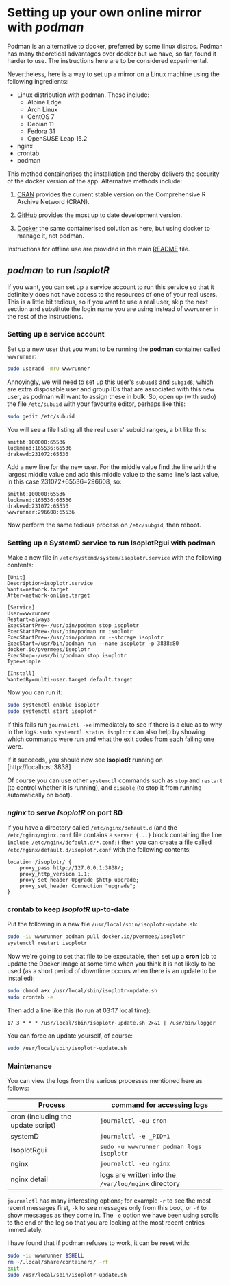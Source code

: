 # Setting up your own online mirror with *podman*

Podman is an alternative to docker, preferred by some linux
distros. Podman has many theoretical advantages over docker
but we have, so far, found it harder to use. The instructions
here are to be considered experimental.

Nevertheless, here is a way to set up a mirror on a Linux
machine using the following ingredients:

- Linux distribution with podman. These include:
  - Alpine Edge
  - Arch Linux
  - CentOS 7
  - Debian 11
  - Fedora 31
  - OpenSUSE Leap 15.2
- nginx
- crontab
- podman

This method containerises the installation and thereby delivers the
security of the docker version of the app. Alternative methods
include:

1. [CRAN](CRAN.md) provides the current stable version on the
Comprehensive R Archive Netword (CRAN).

2. [GitHub](git.md) provides the most up to date development version.

3. [Docker](docker.md) the same containerised solution as here,
but using docker to manage it, not podman.

Instructions for offline use are provided in the main
[README](../README.md) file.

## *podman* to run *IsoplotR*

If you want, you can set up a service account to run this service
so that it definitely does not have access to the resources of one
of your real users. This is a little bit tedious, so if you want to use
a real user, skip the next section and substitute the login name
you are using instead of `wwwrunner` in the rest of the
instructions.

### Setting up a service account

Set up a new user that you want to be running the **podman** container
called `wwwrunner`:

```sh
sudo useradd -mrU wwwrunner
```

Annoyingly, we will need to set up this user's `subuid`s and `subgid`s, which
are extra disposable user and group IDs that are associated with this new
user, as podman will want to assign these in bulk. So, open up (with sudo)
the file `/etc/subuid` with your favourite editor, perhaps like this:

```sh
sudo gedit /etc/subuid
```

You will see a file listing all the real users' subuid ranges, a bit like this:

```
smitht:100000:65536
luckmand:165536:65536
drakewd:231072:65536
```

Add a new line for the new user. For the middle value find the line
with the largest middle value and add this middle value to the same
line's last value, in this case 231072+65536=296608, so:

```
smitht:100000:65536
luckmand:165536:65536
drakewd:231072:65536
wwwrunner:296608:65536
```

Now perform the same tedious process on `/etc/subgid`, then reboot.

### Setting up a SystemD service to run IsoplotRgui with podman

Make a new file in `/etc/systemd/system/isoplotr.service` with the
following contents:

```
[Unit]
Description=isoplotr.service
Wants=network.target
After=network-online.target

[Service]
User=wwwrunner
Restart=always
ExecStartPre=-/usr/bin/podman stop isoplotr
ExecStartPre=-/usr/bin/podman rm isoplotr
ExecStartPre=-/usr/bin/podman rm --storage isoplotr
ExecStart=/usr/bin/podman run --name isoplotr -p 3838:80 docker.io/pvermees/isoplotr
ExecStop=-/usr/bin/podman stop isoplotr
Type=simple

[Install]
WantedBy=multi-user.target default.target
```

Now you can run it:

```sh
sudo systemctl enable isoplotr
sudo systemctl start isoplotr
```

If this fails run `journalctl -xe` immediately to see if there is a
clue as to why in the logs. `sudo systemctl status isoplotr` can
also help by showing which commands were run and what the
exit codes from each failing one were.

If it succeeds, you should now see **IsoplotR** running
on [http://localhost:3838]

Of course you can use other `systemctl` commands such as `stop`
and `restart` (to control whether it is running), and `disable` (to
stop it from running automatically on boot).

### *nginx* to serve *IsoplotR* on port 80

If you have a directory called `/etc/nginx/default.d` (and the
`/etc/nginx/nginx.conf` file contains a `server {...}` block
containing the line `include /etc/nginx/default.d/*.conf;`) then you
can create a file called `/etc/nginx/default.d/isoplotr.conf` with the
following contents:

```
location /isoplotr/ {
    proxy_pass http://127.0.0.1:3838/;
    proxy_http_version 1.1;
    proxy_set_header Upgrade $http_upgrade;
    proxy_set_header Connection "upgrade";
}
```

### crontab to keep *IsoplotR* up-to-date

Put the following in a new file `/usr/local/sbin/isoplotr-update.sh`:

```sh
sudo -iu wwwrunner podman pull docker.io/pvermees/isoplotr
systemctl restart isoplotr
```

Now we're going to set that file to be executable, then set up a
**cron** job to update the Docker image at some time when you
think it is not likely to be used (as a short period of downtime
occurs when there is an update to be installed):

```sh
sudo chmod a+x /usr/local/sbin/isoplotr-update.sh
sudo crontab -e
```

Then add a line like this (to run at 03:17 local time):

```
17 3 * * * /usr/local/sbin/isoplotr-update.sh 2>&1 | /usr/bin/logger
```

You can force an update yourself, of course:

```sh
sudo /usr/local/sbin/isoplotr-update.sh
```

### Maintenance

You can view the logs from the various processes mentioned here
as follows:

Process | command for accessing logs
-----|-----
cron (including the update script) | `journalctl -eu cron`
systemD | `journalctl -e _PID=1`
IsoplotRgui | `sudo -u wwwrunner podman logs isoplotr`
nginx | `journalctl -eu nginx`
nginx detail | logs are written into the `/var/log/nginx` directory

`journalctl` has many interesting options; for example `-r` to see
the most recent messages first, `-k` to see messages only from this
boot, or `-f` to show messages as they come in. The `-e` option
we have been using scrolls to the end of the log so that you are
looking at the most recent entries immediately.

I have found that if podman refuses to work, it can be reset with:

```sh
sudo -iu wwwrunner $SHELL
rm ~/.local/share/containers/ -rf
exit
sudo /usr/local/sbin/isoplotr-update.sh
```

